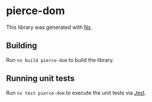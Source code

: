 # pierce-dom

This library was generated with [Nx](https://nx.dev).

## Building

Run `nx build pierce-dom` to build the library.

## Running unit tests

Run `nx test pierce-dom` to execute the unit tests via [Jest](https://jestjs.io).
